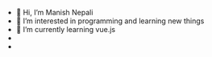 - 👋 Hi, I’m Manish Nepali
- 👀 I’m interested in programming and learning new things
- 🌱 I’m currently learning vue.js
- 
-

<!---
nepmanisnepmanish is a ✨ special ✨ repository because its `README.md` (this file) appears on your GitHub profile.
You can click the Preview link to take a look at your changes.
💞️ I’m looking to collaborate with that person who thinking like me
 ⚡ Fun fact: nothing--->
